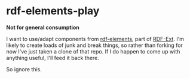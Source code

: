 # rdf-elements-play

**Not for general consumption**

I want to use/adapt components from [rdf-elements](https://github.com/rdf-ext/rdf-elements), part of [RDF-Ext](https://github.com/rdf-ext). I'm likely to create loads of junk and break things, so rather than forking for now I've just taken a clone of that repo. If I do happen to come up with anything useful, I'll feed it back there.

So ignore this.
